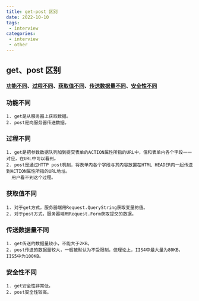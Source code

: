 ```yaml
---
title: get-post 区别
date: 2022-10-10
tags:
 - interview
categories:
 - interview
 - other
---
```

## get、post 区别
**[功能不同](#功能不同)、[过程不同](#过程不同)、[获取值不同](#获取值不同)、[传送数据量不同](#传送数据量不同)、[安全性不同](#安全性不同)**

### 功能不同
```
1. get是从服务器上获取数据。
2. post是向服务器传送数据。
```
### 过程不同
```
1. get是把参数数据队列加到提交表单的ACTION属性所指的URL中，值和表单内各个字段一一对应，在URL中可以看到。
2. post是通过HTTP post机制，将表单内各个字段与其内容放置在HTML HEADER内一起传送到ACTION属性所指的URL地址。
  用户看不到这个过程。
```
### 获取值不同
```
1. 对于get方式，服务器端用Request.QueryString获取变量的值。
2. 对于post方式，服务器端用Request.Form获取提交的数据。
```
### 传送数据量不同
```
1. get传送的数据量较小，不能大于2KB。
2. post传送的数据量较大，一般被默认为不受限制。但理论上，IIS4中最大量为80KB，IIS5中为100KB。
```
### 安全性不同
```
1. get安全性非常低。
2. post安全性较高。
```
